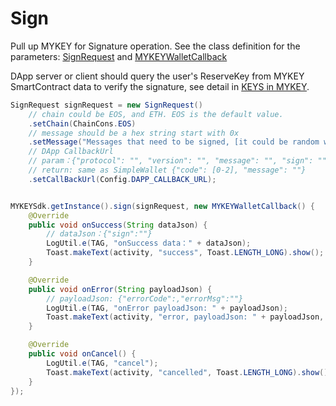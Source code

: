 # Sign

Pull up MYKEY for Signature operation. See the class definition for the parameters: [SignRequest](../../dive-into-mykey/classes-and-methods/#class-signrequest) and [MYKEYWalletCallback](../../dive-into-mykey/classes-and-methods/#class-mykeywalletcallback)

DApp server or client should query the user's ReserveKey from MYKEY SmartContract data to verify the signature, see detail in [KEYS in MYKEY](../../dive-into-mykey/dive-into-mykey-account.md#keydata表中的密钥).

```java
SignRequest signRequest = new SignRequest()
    // chain could be EOS, and ETH. EOS is the default value.
    .setChain(ChainCons.EOS)
    // message should be a hex string start with 0x
    .setMessage("Messages that need to be signed, [it could be random which come from dapp server]")
    // DApp CallbackUrl
    // param：{"protocol": "", "version": "", "message": "", "sign": "", "ref": "", "account": ""}
    // return: same as SimpleWallet {"code": [0-2], "message": ""}
    .setCallBackUrl(Config.DAPP_CALLBACK_URL);


MYKEYSdk.getInstance().sign(signRequest, new MYKEYWalletCallback() {
    @Override
    public void onSuccess(String dataJson) {
        // dataJson：{"sign":""}
        LogUtil.e(TAG, "onSuccess data：" + dataJson);
        Toast.makeText(activity, "success", Toast.LENGTH_LONG).show();
    }

    @Override
    public void onError(String payloadJson) {
        // payloadJson: {"errorCode":,"errorMsg":""}
        LogUtil.e(TAG, "onError payloadJson: " + payloadJson);
        Toast.makeText(activity, "error, payloadJson: " + payloadJson, Toast.LENGTH_LONG).show();
    }

    @Override
    public void onCancel() {
        LogUtil.e(TAG, "cancel");
        Toast.makeText(activity, "cancelled", Toast.LENGTH_LONG).show();
    }
});
```

